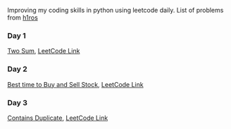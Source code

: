 Improving my coding skills in python using leetcode daily. List of problems from [h1ros](https://h1ros.github.io/posts/coding/leetcode-top-100-problem-selection/)

### Day 1 ###
[Two Sum](https://github.com/Paramamithra/100-Days-of-Leet-Code/blob/main/Two%20Sum.py), [LeetCode Link](https://leetcode.com/problems/two-sum/)

### Day 2 ###
[Best time to Buy and Sell Stock](https://github.com/Paramamithra/100-Days-of-Leet-Code/blob/main/Best%20Time%20to%20Buy%20and%20Sell%20Stock.py), [LeetCode Link](https://leetcode.com/problems/best-time-to-buy-and-sell-stock/)

### Day 3 ###
[Contains Duplicate](https://github.com/Paramamithra/100-Days-of-Leet-Code/blob/main/Contains%20Duplicate.py), [LeetCode Link](https://leetcode.com/problems/contains-duplicate/)
